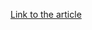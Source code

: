 [Link to the article](https://hello.global.ntt/en-us/insights/blog/behind-the-scenes-of-the-emotet-infrastructure)
